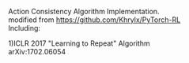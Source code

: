 Action Consistency Algorithm Implementation.   
modified from https://github.com/Khrylx/PyTorch-RL   
Including:   

1)ICLR 2017 "Learning to Repeat" Algorithm    
arXiv:1702.06054    
<Learning to Repeat: Fine Grained Action Repetition for Deep Reinforcement Learning>   



